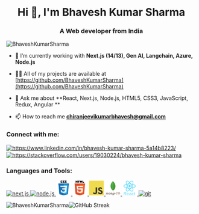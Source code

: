 <!--
**BhaveshKumarSharma/BhaveshkumarSharma** is a ✨ _special_ ✨ repository because its `README.md` (this file) appears on your GitHub profile.

Here are some ideas to get you started:

- 🔭 I’m currently working on ...
- 🌱 I’m currently learning ...
- 👯 I’m looking to collaborate on ...
- 🤔 I’m looking for help with ...
- 💬 Ask me about ...
- 📫 How to reach me: ...
- 😄 Pronouns: ...
- ⚡ Fun fact: ...
-->
<h1 align="center">Hi 👋, I'm Bhavesh Kumar Sharma</h1>
<h3 align="center">A Web developer from India</h3>

<p align="left"> <img src="https://komarev.com/ghpvc/?username=BhaveshKumarSharma&color=blueviolet" alt="BhaveshKumarSharma" /> </p>

- 🌱 I’m currently working with **Next.js (14/13), Gen AI, Langchain, Azure, Node.js**

- 👨‍💻 All of my projects are available at [https://github.com/BhaveshKumarSharma](https://github.com/BhaveshKumarSharma)

- 💬 Ask me about **React, Next.js, Node.js, HTML5, CSS3, JavaScript, Redux, Angular **

- 📫 How to reach me **chiranjeevikumarbhavesh@gmail.com**

<h3 align="left">Connect with me:</h3>
<p align="left">
<a href="https://www.linkedin.com/in/bhavesh-kumar-sharma-5a14b8223/" target="blank"><img align="center" src="https://raw.githubusercontent.com/rahuldkjain/github-profile-readme-generator/master/src/images/icons/Social/linked-in-alt.svg" alt="https://www.linkedin.com/in/bhavesh-kumar-sharma-5a14b8223/" height="30" width="40" /></a>
<a href="https://stackoverflow.com/users/19030224/bhavesh-kumar-sharma" target="blank"><img align="center" src="https://encrypted-tbn0.gstatic.com/images?q=tbn:ANd9GcRyTlZJ6l6VZb9oU9rCeqm-TtTwA3QTyySuyPh7UmUEPQ&s" alt="https://stackoverflow.com/users/19030224/bhavesh-kumar-sharma" height="50" width="50" /></a>
</p>



<h3 align="left">Languages and Tools:</h3>
<p align="left">  
<a href="https://nextjs.org/" target="_blank" rel="noreferrer"><img src="https://curity.io/images/resources/tutorials/writing-clients/spa/next-js-oauth-agent.jpg" alt="next.js" width="100" height="50"/></a><a href="https://nodejs.org/en" target="_blank" rel="noreferrer"> <img src="https://e7.pngegg.com/pngimages/306/37/png-clipart-node-js-logo-node-js-javascript-web-application-express-js-computer-software-others-miscellaneous-text.png" alt="node.js" width="40" height="40"/> </a><a href="https://www.w3schools.com/css/" target="_blank" rel="noreferrer"><img src="https://raw.githubusercontent.com/devicons/devicon/master/icons/css3/css3-original-wordmark.svg" alt="css3" width="40" height="40"/> </a><a href="https://www.w3.org/html/" target="_blank" rel="noreferrer"> <img src="https://raw.githubusercontent.com/devicons/devicon/master/icons/html5/html5-original-wordmark.svg" alt="html5" width="40" height="40"/> </a> <a href="https://developer.mozilla.org/en-US/docs/Web/JavaScript" target="_blank" rel="noreferrer"> <img src="https://raw.githubusercontent.com/devicons/devicon/master/icons/javascript/javascript-original.svg" alt="javascript" width="40" height="40"/> </a> <a href="https://www.mongodb.com/" target="_blank" rel="noreferrer"> <img src="https://raw.githubusercontent.com/devicons/devicon/master/icons/mongodb/mongodb-original-wordmark.svg" alt="mongodb" width="40" height="40"/> </a> <a href="https://reactjs.org/" target="_blank" rel="noreferrer"> <img src="https://raw.githubusercontent.com/devicons/devicon/master/icons/react/react-original-wordmark.svg" alt="react" width="40" height="40"/> </a> <a href="https://git-scm.com/" target="_blank" rel="noreferrer"><img src="https://upload.wikimedia.org/wikipedia/commons/thumb/3/3f/Git_icon.svg/2048px-Git_icon.svg.png" alt="git" width="40" height="40"/>
</a>
</p>

<div >

<img align="left" src="https://github-readme-stats.vercel.app/api/top-langs?username=BhaveshKumarSharma&show_icons=true&locale=en" alt="BhaveshKumarSharma" />

![GitHub Streak](https://streak-stats.demolab.com/?user=BhaveshKumarSharma)
</div>

